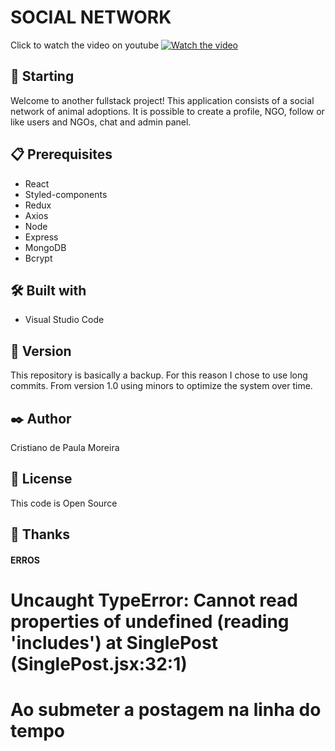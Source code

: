 # SOCIAL NETWORK

Click to watch the video on youtube 
[![Watch the video](https://user-images.githubusercontent.com/91747232/179322680-9afa9b63-ced3-45fa-aa01-3e47f7404c2f.png)]()

## 🚀 Starting

Welcome to another fullstack project! This application consists of a social network of animal adoptions. It is possible to create a profile, NGO, follow or like users and NGOs, chat and admin panel.

## 📋 Prerequisites

* React
* Styled-components
* Redux
* Axios
* Node
* Express
* MongoDB
* Bcrypt

## 🛠️ Built with

* Visual Studio Code

## 📌 Version

This repository is basically a backup. For this reason I chose to use long commits. From version 1.0 using minors to optimize the system over time.

## ✒️ Author

Cristiano de Paula Moreira

## 📄 License

This code is Open Source

## 🎁 Thanks




#### ERROS 

# Uncaught TypeError: Cannot read properties of undefined (reading 'includes') at SinglePost (SinglePost.jsx:32:1)
# Ao submeter a postagem na linha do tempo
